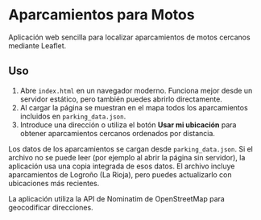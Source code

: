 # Aparcamientos para Motos

Aplicación web sencilla para localizar aparcamientos de motos cercanos mediante Leaflet.

## Uso

1. Abre `index.html` en un navegador moderno. Funciona mejor desde un servidor estático, pero también puedes abrirlo directamente.
2. Al cargar la página se muestran en el mapa todos los aparcamientos incluidos en `parking_data.json`.
3. Introduce una dirección o utiliza el botón **Usar mi ubicación** para obtener aparcamientos cercanos ordenados por distancia.

Los datos de los aparcamientos se cargan desde `parking_data.json`. Si el archivo no se puede leer (por ejemplo al abrir la página sin servidor), la aplicación usa una copia integrada de esos datos. El archivo incluye aparcamientos de Logroño (La Rioja), pero puedes actualizarlo con ubicaciones más recientes.

La aplicación utiliza la API de Nominatim de OpenStreetMap para geocodificar direcciones.
